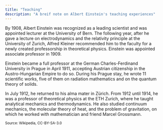 ```yaml
---
title: "Teaching"
description: "A breif note on Albert Einstein's teaching experiences"
---
```


By 1908, Albert Einstein was recognized as a leading scientist and was appointed lecturer at the University of Bern. The following year, after he gave a lecture on electrodynamics and the relativity principle at the University of Zurich, Alfred Kleiner recommended him to the faculty for a newly created professorship in theoretical physics. Einstein was appointed associate professor in 1909.

Einstein became a full professor at the German Charles-Ferdinand University in Prague in April 1911, accepting Austrian citizenship in the Austro-Hungarian Empire to do so. During his Prague stay, he wrote 11 scientific works, five of them on radiation mathematics and on the quantum theory of solids.

In July 1912, he returned to his alma mater in Zürich. From 1912 until 1914, he was a professor of theoretical physics at the ETH Zurich, where he taught analytical mechanics and thermodynamics. He also studied continuum mechanics, the molecular theory of heat, and the problem of gravitation, on which he worked with mathematician and friend Marcel Grossmann.

<small>Source: Wikipedia, CC-BY-SA-3.0</small>
